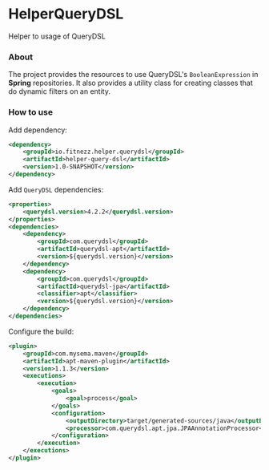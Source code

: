# HelperQueryDSL
Helper to usage of QueryDSL

### About

The project provides the resources to use QueryDSL's `BooleanExpression` in **Spring** repositories.
It also provides a utility class for creating classes that do dynamic filters on an entity.

### How to use

Add dependency:

```xml
<dependency>
    <groupId>io.fitnezz.helper.querydsl</groupId>
    <artifactId>helper-query-dsl</artifactId>
    <version>1.0-SNAPSHOT</version>
</dependency>
```

Add `QueryDSL` dependencies:

```xml
<properties>
    <querydsl.version>4.2.2</querydsl.version>
</properties>
<dependencies>
    <dependency>
        <groupId>com.querydsl</groupId>
        <artifactId>querydsl-apt</artifactId>
        <version>${querydsl.version}</version>
    </dependency>
    <dependency>
        <groupId>com.querydsl</groupId>
        <artifactId>querydsl-jpa</artifactId>
        <classifier>apt</classifier>
        <version>${querydsl.version}</version>
    </dependency>
</dependencies>
```

Configure the build:

```xml
<plugin>
    <groupId>com.mysema.maven</groupId>
    <artifactId>apt-maven-plugin</artifactId>
    <version>1.1.3</version>
    <executions>
        <execution>
            <goals>
                <goal>process</goal>
            </goals>
            <configuration>
                <outputDirectory>target/generated-sources/java</outputDirectory>
                <processor>com.querydsl.apt.jpa.JPAAnnotationProcessor</processor>
            </configuration>
        </execution>
    </executions>
</plugin> 
```
